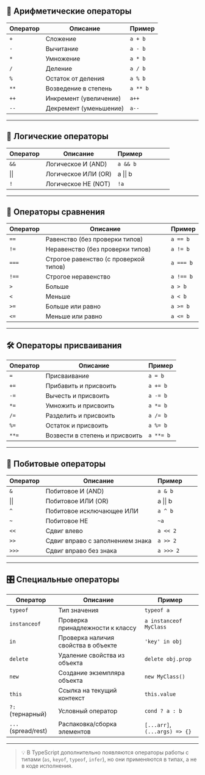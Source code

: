 
## 🔢 Арифметические операторы

| Оператор | Описание               | Пример            |
|----------|-------------------------|-------------------|
| `+`      | Сложение                 | `a + b`           |
| `-`      | Вычитание                | `a - b`           |
| `*`      | Умножение                | `a * b`           |
| `/`      | Деление                  | `a / b`           |
| `%`      | Остаток от деления       | `a % b`           |
| `**`     | Возведение в степень     | `a ** b`          |
| `++`     | Инкремент (увеличение)   | `a++`             |
| `--`     | Декремент (уменьшение)   | `a--`             |

---

## 🧠 Логические операторы

| Оператор | Описание            | Пример   |     |     |     |     |
| -------- | ------------------- | -------- | --- | --- | --- | --- |
| `&&`     | Логическое И (AND)  | `a && b` |     |     |     |     |
| \|\|     | Логическое ИЛИ (OR) | a \|\| b |     |     |     |     |
| `!`      | Логическое НЕ (NOT) | `!a`     |     |     |     |     |

---

## 🧮 Операторы сравнения

| Оператор | Описание                          | Пример            |
|----------|------------------------------------|-------------------|
| `==`     | Равенство (без проверки типов)     | `a == b`          |
| `!=`     | Неравенство (без проверки типов)   | `a != b`          |
| `===`    | Строгое равенство (с проверкой типов)| `a === b`        |
| `!==`    | Строгое неравенство                | `a !== b`         |
| `>`      | Больше                            | `a > b`           |
| `<`      | Меньше                            | `a < b`           |
| `>=`     | Больше или равно                  | `a >= b`          |
| `<=`     | Меньше или равно                  | `a <= b`          |

---

## 🛠️ Операторы присваивания

| Оператор | Описание                  | Пример            |
|----------|----------------------------|-------------------|
| `=`      | Присваивание                | `a = b`           |
| `+=`     | Прибавить и присвоить       | `a += b`          |
| `-=`     | Вычесть и присвоить         | `a -= b`          |
| `*=`     | Умножить и присвоить        | `a *= b`          |
| `/=`     | Разделить и присвоить       | `a /= b`          |
| `%=`     | Остаток и присвоить         | `a %= b`          |
| `**=`    | Возвести в степень и присвоить | `a **= b`        |

---

## 🧩 Побитовые операторы

| Оператор | Описание                         | Пример    |     |     |
| -------- | -------------------------------- | --------- | --- | --- |
| `&`      | Побитовое И (AND)                | `a & b`   |     |     |
| \|\|     | Побитовое ИЛИ (OR)               | a \|\| b  |     |     |
| `^`      | Побитовое исключающее ИЛИ        | `a ^ b`   |     |     |
| `~`      | Побитовое НЕ                     | `~a`      |     |     |
| `<<`     | Сдвиг влево                      | `a << 2`  |     |     |
| `>>`     | Сдвиг вправо с заполнением знака | `a >> 2`  |     |     |
| `>>>`    | Сдвиг вправо без знака           | `a >>> 2` |     |     |

---

## 🎛️ Специальные операторы

| Оператор    | Описание                         | Пример                |
|-------------|-----------------------------------|------------------------|
| `typeof`    | Тип значения                     | `typeof a`             |
| `instanceof`| Проверка принадлежности к классу  | `a instanceof MyClass` |
| `in`        | Проверка наличия свойства в объекте | `'key' in obj`        |
| `delete`    | Удаление свойства из объекта      | `delete obj.prop`      |
| `new`       | Создание экземпляра объекта       | `new MyClass()`        |
| `this`      | Ссылка на текущий контекст        | `this.value`           |
| `?:` (тернарный) | Условный оператор             | `cond ? a : b`         |
| `...` (spread/rest) | Распаковка/сборка элементов | `[...arr]`, `(...args) => {}` |

---

> 💡 В TypeScript дополнительно появляются операторы работы с типами (`as`, `keyof`, `typeof`, `infer`), но они применяются в типах, а не в коде исполнения.

